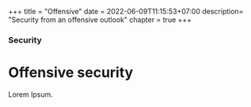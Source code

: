 +++
title = "Offensive"
date = 2022-06-09T11:15:53+07:00
description= "Security from an offensive outlook"
chapter = true
+++

### Security

# Offensive security

Lorem Ipsum.